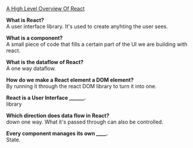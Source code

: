 [A High Level Overview Of React](https://www.youtube.com/watch?v=FRjlF74_EZk&ab_channel=ZacGordon)

**What is React?**  
A user interface library. It's used to create anyhting the user sees.  

**What is a component?**  
A small piece of code that fills a certain part of the UI we are building with react.  

**What is the dataflow of React?**  
A one way dataflow.  

**How do we make a React element a DOM element?**  
By running it through the react DOM library to turn it into one.  

**React is a User Interface ______.**  
library  

**Which direction does data flow in React?**  
down one way. What it's passed through can also be controlled.  

**Every component manages its own ____.**  
State.
